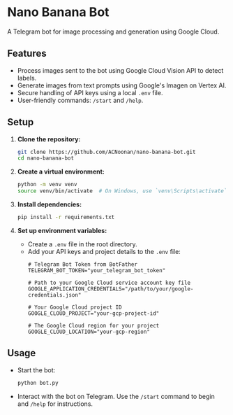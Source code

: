 # Nano Banana Bot

A Telegram bot for image processing and generation using Google Cloud.

## Features

- Process images sent to the bot using Google Cloud Vision API to detect labels.
- Generate images from text prompts using Google's Imagen on Vertex AI.
- Secure handling of API keys using a local `.env` file.
- User-friendly commands: `/start` and `/help`.

## Setup

1. **Clone the repository:**
   ```bash
   git clone https://github.com/ACNoonan/nano-banana-bot.git
   cd nano-banana-bot
   ```

2. **Create a virtual environment:**
   ```bash
   python -m venv venv
   source venv/bin/activate  # On Windows, use `venv\Scripts\activate`
   ```

3. **Install dependencies:**
   ```bash
   pip install -r requirements.txt
   ```

4. **Set up environment variables:**
   - Create a `.env` file in the root directory.
   - Add your API keys and project details to the `.env` file:
     ```
     # Telegram Bot Token from BotFather
     TELEGRAM_BOT_TOKEN="your_telegram_bot_token"
     
     # Path to your Google Cloud service account key file
     GOOGLE_APPLICATION_CREDENTIALS="/path/to/your/google-credentials.json"
     
     # Your Google Cloud project ID
     GOOGLE_CLOUD_PROJECT="your-gcp-project-id"
     
     # The Google Cloud region for your project
     GOOGLE_CLOUD_LOCATION="your-gcp-region"
     ```

## Usage

- Start the bot:
  ```bash
  python bot.py
  ```
- Interact with the bot on Telegram. Use the `/start` command to begin and `/help` for instructions.
